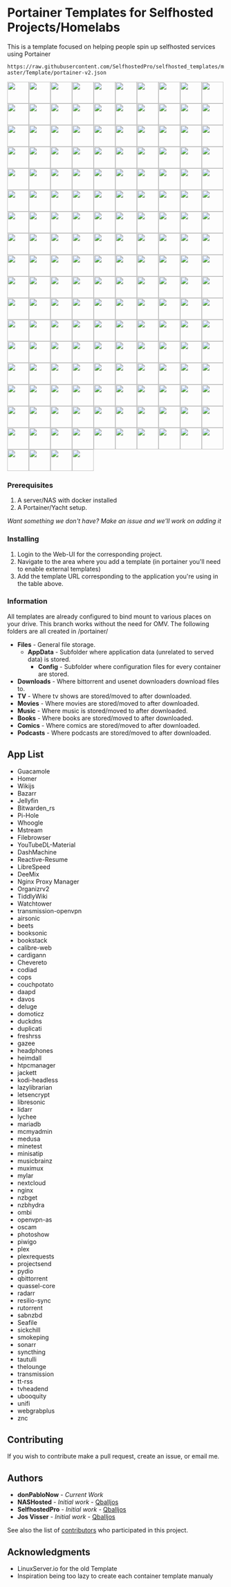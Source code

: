 # Portainer Templates for Selfhosted Projects/Homelabs

This is a template focused on helping people spin up selfhosted services using Portainer

`https://raw.githubusercontent.com/SelfhostedPro/selfhosted_templates/master/Template/portainer-v2.json`


<img width="50px" height="50px"  src="https://raw.githubusercontent.com/donPabloNow/selfhosted-docker/master/Images/Dockerfile-x86--64-green.png"/><img width="50px" height="50px"  src="https://raw.githubusercontent.com/donPabloNow/selfhosted-docker/master/Images/Mumble-logo.png"/><img width="50px" height="50px"  src="https://raw.githubusercontent.com/donPabloNow/selfhosted-docker/master/Images/airsonic-banner.png"/><img width="50px" height="50px"  src="https://raw.githubusercontent.com/donPabloNow/selfhosted-docker/master/Images/airsonic-logo.png"/><img width="50px" height="50px"  src="https://raw.githubusercontent.com/donPabloNow/selfhosted-docker/master/Images/apacheweb-banner.png"/><img width="50px" height="50px"  src="https://raw.githubusercontent.com/donPabloNow/selfhosted-docker/master/Images/apacheweb-icon.png"/><img width="50px" height="50px"  src="https://raw.githubusercontent.com/donPabloNow/selfhosted-docker/master/Images/authelia.png"/><img width="50px" height="50px"  src="https://raw.githubusercontent.com/donPabloNow/selfhosted-docker/master/Images/bazarr.png"/><img width="50px" height="50px"  src="https://raw.githubusercontent.com/donPabloNow/selfhosted-docker/master/Images/beets-banner.png"/><img width="50px" height="50px"  src="https://raw.githubusercontent.com/donPabloNow/selfhosted-docker/master/Images/beets-icon.png"/><img width="50px" height="50px"  src="https://raw.githubusercontent.com/donPabloNow/selfhosted-docker/master/Images/bitwarden.png"/><img width="50px" height="50px"  src="https://raw.githubusercontent.com/donPabloNow/selfhosted-docker/master/Images/booksonic.png"/><img width="50px" height="50px"  src="https://raw.githubusercontent.com/donPabloNow/selfhosted-docker/master/Images/bookstack.png"/><img width="50px" height="50px"  src="https://raw.githubusercontent.com/donPabloNow/selfhosted-docker/master/Images/bookstack2.png"/><img width="50px" height="50px"  src="https://raw.githubusercontent.com/donPabloNow/selfhosted-docker/master/Images/calibre-web-icon.png"/><img width="50px" height="50px"  src="https://raw.githubusercontent.com/donPabloNow/selfhosted-docker/master/Images/cardigann.png"/><img width="50px" height="50px"  src="https://raw.githubusercontent.com/donPabloNow/selfhosted-docker/master/Images/chowdown.png"/><img width="50px" height="50px"  src="https://raw.githubusercontent.com/donPabloNow/selfhosted-docker/master/Images/code-server.png"/><img width="50px" height="50px"  src="https://raw.githubusercontent.com/donPabloNow/selfhosted-docker/master/Images/codiad-icon.png"/><img width="50px" height="50px"  src="https://raw.githubusercontent.com/donPabloNow/selfhosted-docker/master/Images/codiad.png"/><img width="50px" height="50px"  src="https://raw.githubusercontent.com/donPabloNow/selfhosted-docker/master/Images/cops-icon-old.png"/><img width="50px" height="50px"  src="https://raw.githubusercontent.com/donPabloNow/selfhosted-docker/master/Images/cops-icon.png"/><img width="50px" height="50px"  src="https://raw.githubusercontent.com/donPabloNow/selfhosted-docker/master/Images/couchpotato-banner.png"/><img width="50px" height="50px"  src="https://raw.githubusercontent.com/donPabloNow/selfhosted-docker/master/Images/couchpotato-icon.png"/><img width="50px" height="50px"  src="https://raw.githubusercontent.com/donPabloNow/selfhosted-docker/master/Images/dashmachine_logo.png"/><img width="50px" height="50px"  src="https://raw.githubusercontent.com/donPabloNow/selfhosted-docker/master/Images/davos.png"/><img width="50px" height="50px"  src="https://raw.githubusercontent.com/donPabloNow/selfhosted-docker/master/Images/ddclient-logo.png"/><img width="50px" height="50px"  src="https://raw.githubusercontent.com/donPabloNow/selfhosted-docker/master/Images/ddclient.png"/><img width="50px" height="50px"  src="https://raw.githubusercontent.com/donPabloNow/selfhosted-docker/master/Images/deemix.png"/><img width="50px" height="50px"  src="https://raw.githubusercontent.com/donPabloNow/selfhosted-docker/master/Images/deluge-banner.png"/><img width="50px" height="50px"  src="https://raw.githubusercontent.com/donPabloNow/selfhosted-docker/master/Images/deluge-icon.png"/><img width="50px" height="50px"  src="https://raw.githubusercontent.com/donPabloNow/selfhosted-docker/master/Images/dokuwiki-icon.png"/><img width="50px" height="50px"  src="https://raw.githubusercontent.com/donPabloNow/selfhosted-docker/master/Images/domoticz.png"/><img width="50px" height="50px"  src="https://raw.githubusercontent.com/donPabloNow/selfhosted-docker/master/Images/donate.png"/><img width="50px" height="50px"  src="https://raw.githubusercontent.com/donPabloNow/selfhosted-docker/master/Images/dozzle.png"/><img width="50px" height="50px"  src="https://raw.githubusercontent.com/donPabloNow/selfhosted-docker/master/Images/duck.png"/><img width="50px" height="50px"  src="https://raw.githubusercontent.com/donPabloNow/selfhosted-docker/master/Images/duckdns.png"/><img width="50px" height="50px"  src="https://raw.githubusercontent.com/donPabloNow/selfhosted-docker/master/Images/duplicati-icon.png"/><img width="50px" height="50px"  src="https://raw.githubusercontent.com/donPabloNow/selfhosted-docker/master/Images/emby.png"/><img width="50px" height="50px"  src="https://raw.githubusercontent.com/donPabloNow/selfhosted-docker/master/Images/embystat.png"/><img width="50px" height="50px"  src="https://raw.githubusercontent.com/donPabloNow/selfhosted-docker/master/Images/filebrowser.png"/><img width="50px" height="50px"  src="https://raw.githubusercontent.com/donPabloNow/selfhosted-docker/master/Images/freshrss-banner.png"/><img width="50px" height="50px"  src="https://raw.githubusercontent.com/donPabloNow/selfhosted-docker/master/Images/freshrss-icon.png"/><img width="50px" height="50px"  src="https://raw.githubusercontent.com/donPabloNow/selfhosted-docker/master/Images/gazee-logo.png"/><img width="50px" height="50px"  src="https://raw.githubusercontent.com/donPabloNow/selfhosted-docker/master/Images/gophish.png"/><img width="50px" height="50px"  src="https://raw.githubusercontent.com/donPabloNow/selfhosted-docker/master/Images/grocy_logo.png"/><img width="50px" height="50px"  src="https://raw.githubusercontent.com/donPabloNow/selfhosted-docker/master/Images/guacamole.png"/><img width="50px" height="50px"  src="https://raw.githubusercontent.com/donPabloNow/selfhosted-docker/master/Images/h5ai-icon.png"/><img width="50px" height="50px"  src="https://raw.githubusercontent.com/donPabloNow/selfhosted-docker/master/Images/headphones-banner.png"/><img width="50px" height="50px"  src="https://raw.githubusercontent.com/donPabloNow/selfhosted-docker/master/Images/headphones-icon.png"/><img width="50px" height="50px"  src="https://raw.githubusercontent.com/donPabloNow/selfhosted-docker/master/Images/heimdall-banner.png"/><img width="50px" height="50px"  src="https://raw.githubusercontent.com/donPabloNow/selfhosted-docker/master/Images/heimdall-icon.png"/><img width="50px" height="50px"  src="https://raw.githubusercontent.com/donPabloNow/selfhosted-docker/master/Images/homer.png"/><img width="50px" height="50px"  src="https://raw.githubusercontent.com/donPabloNow/selfhosted-docker/master/Images/htpcmanager-banner.png"/><img width="50px" height="50px"  src="https://raw.githubusercontent.com/donPabloNow/selfhosted-docker/master/Images/htpcmanager-icon.png"/><img width="50px" height="50px"  src="https://raw.githubusercontent.com/donPabloNow/selfhosted-docker/master/Images/huginn.png"/><img width="50px" height="50px"  src="https://raw.githubusercontent.com/donPabloNow/selfhosted-docker/master/Images/hydra-banner.png"/><img width="50px" height="50px"  src="https://raw.githubusercontent.com/donPabloNow/selfhosted-docker/master/Images/hydra-icon.png"/><img width="50px" height="50px"  src="https://raw.githubusercontent.com/donPabloNow/selfhosted-docker/master/Images/invoice_ninja.png"/><img width="50px" height="50px"  src="https://raw.githubusercontent.com/donPabloNow/selfhosted-docker/master/Images/jacket-icon.png"/><img width="50px" height="50px"  src="https://raw.githubusercontent.com/donPabloNow/selfhosted-docker/master/Images/jackett-banner.png"/><img width="50px" height="50px"  src="https://raw.githubusercontent.com/donPabloNow/selfhosted-docker/master/Images/jellyfin.png"/><img width="50px" height="50px"  src="https://raw.githubusercontent.com/donPabloNow/selfhosted-docker/master/Images/kodi-banner.png"/><img width="50px" height="50px"  src="https://raw.githubusercontent.com/donPabloNow/selfhosted-docker/master/Images/kodi-icon.png"/><img width="50px" height="50px"  src="https://raw.githubusercontent.com/donPabloNow/selfhosted-docker/master/Images/lazylibrarian-icon.png"/><img width="50px" height="50px"  src="https://raw.githubusercontent.com/donPabloNow/selfhosted-docker/master/Images/le-logo-wide.png"/><img width="50px" height="50px"  src="https://raw.githubusercontent.com/donPabloNow/selfhosted-docker/master/Images/letsencrypt.png"/><img width="50px" height="50px"  src="https://raw.githubusercontent.com/donPabloNow/selfhosted-docker/master/Images/libresonic (old).png"/><img width="50px" height="50px"  src="https://raw.githubusercontent.com/donPabloNow/selfhosted-docker/master/Images/libresonic.png"/><img width="50px" height="50px"  src="https://raw.githubusercontent.com/donPabloNow/selfhosted-docker/master/Images/lidarr.png"/><img width="50px" height="50px"  src="https://raw.githubusercontent.com/donPabloNow/selfhosted-docker/master/Images/linuxserver-ls-logo.png"/><img width="50px" height="50px"  src="https://raw.githubusercontent.com/donPabloNow/selfhosted-docker/master/Images/linuxserver_forum.png"/><img width="50px" height="50px"  src="https://raw.githubusercontent.com/donPabloNow/selfhosted-docker/master/Images/linuxserver_medium.png"/><img width="50px" height="50px"  src="https://raw.githubusercontent.com/donPabloNow/selfhosted-docker/master/Images/linuxserver_small.png"/><img width="50px" height="50px"  src="https://raw.githubusercontent.com/donPabloNow/selfhosted-docker/master/Images/lychee-icon.png"/><img width="50px" height="50px"  src="https://raw.githubusercontent.com/donPabloNow/selfhosted-docker/master/Images/maraschino-icon.png"/><img width="50px" height="50px"  src="https://raw.githubusercontent.com/donPabloNow/selfhosted-docker/master/Images/maraschino.png"/><img width="50px" height="50px"  src="https://raw.githubusercontent.com/donPabloNow/selfhosted-docker/master/Images/mariadb-banner.png"/><img width="50px" height="50px"  src="https://raw.githubusercontent.com/donPabloNow/selfhosted-docker/master/Images/mariadb-git.png"/><img width="50px" height="50px"  src="https://raw.githubusercontent.com/donPabloNow/selfhosted-docker/master/Images/mariadb-icon.png"/><img width="50px" height="50px"  src="https://raw.githubusercontent.com/donPabloNow/selfhosted-docker/master/Images/mcmyadmin-banner.png"/><img width="50px" height="50px"  src="https://raw.githubusercontent.com/donPabloNow/selfhosted-docker/master/Images/mcmyadmin-icon.png"/><img width="50px" height="50px"  src="https://raw.githubusercontent.com/donPabloNow/selfhosted-docker/master/Images/medusa-icon.png"/><img width="50px" height="50px"  src="https://raw.githubusercontent.com/donPabloNow/selfhosted-docker/master/Images/medusa-readme.png"/><img width="50px" height="50px"  src="https://raw.githubusercontent.com/donPabloNow/selfhosted-docker/master/Images/minetest-banner.png"/><img width="50px" height="50px"  src="https://raw.githubusercontent.com/donPabloNow/selfhosted-docker/master/Images/minetest-icon.png"/><img width="50px" height="50px"  src="https://raw.githubusercontent.com/donPabloNow/selfhosted-docker/master/Images/minisatip-icon.png"/><img width="50px" height="50px"  src="https://raw.githubusercontent.com/donPabloNow/selfhosted-docker/master/Images/mstream.png"/><img width="50px" height="50px"  src="https://raw.githubusercontent.com/donPabloNow/selfhosted-docker/master/Images/musicbrainz-icon.png"/><img width="50px" height="50px"  src="https://raw.githubusercontent.com/donPabloNow/selfhosted-docker/master/Images/muximux-icon.png"/><img width="50px" height="50px"  src="https://raw.githubusercontent.com/donPabloNow/selfhosted-docker/master/Images/mylar-icon.png"/><img width="50px" height="50px"  src="https://raw.githubusercontent.com/donPabloNow/selfhosted-docker/master/Images/mysql-banner.png"/><img width="50px" height="50px"  src="https://raw.githubusercontent.com/donPabloNow/selfhosted-docker/master/Images/mysql-git.png"/><img width="50px" height="50px"  src="https://raw.githubusercontent.com/donPabloNow/selfhosted-docker/master/Images/mysql-icon.png"/><img width="50px" height="50px"  src="https://raw.githubusercontent.com/donPabloNow/selfhosted-docker/master/Images/nextcloud-icon.png"/><img width="50px" height="50px"  src="https://raw.githubusercontent.com/donPabloNow/selfhosted-docker/master/Images/nginx-banner.png"/><img width="50px" height="50px"  src="https://raw.githubusercontent.com/donPabloNow/selfhosted-docker/master/Images/nginx-icon.png"/><img width="50px" height="50px"  src="https://raw.githubusercontent.com/donPabloNow/selfhosted-docker/master/Images/nzbget-banner.png"/><img width="50px" height="50px"  src="https://raw.githubusercontent.com/donPabloNow/selfhosted-docker/master/Images/nzbget-icon.png"/><img width="50px" height="50px"  src="https://raw.githubusercontent.com/donPabloNow/selfhosted-docker/master/Images/nzbmegasearch-banner.png"/><img width="50px" height="50px"  src="https://raw.githubusercontent.com/donPabloNow/selfhosted-docker/master/Images/nzbmegasearch-icon.png"/><img width="50px" height="50px"  src="https://raw.githubusercontent.com/donPabloNow/selfhosted-docker/master/Images/ogar-icon.png"/><img width="50px" height="50px"  src="https://raw.githubusercontent.com/donPabloNow/selfhosted-docker/master/Images/ombi.png"/><img width="50px" height="50px"  src="https://raw.githubusercontent.com/donPabloNow/selfhosted-docker/master/Images/openvpn-as-banner.png"/><img width="50px" height="50px"  src="https://raw.githubusercontent.com/donPabloNow/selfhosted-docker/master/Images/openvpn-as-icon.png"/><img width="50px" height="50px"  src="https://raw.githubusercontent.com/donPabloNow/selfhosted-docker/master/Images/openvpn-as.png"/><img width="50px" height="50px"  src="https://raw.githubusercontent.com/donPabloNow/selfhosted-docker/master/Images/organizr-icon.png"/><img width="50px" height="50px"  src="https://raw.githubusercontent.com/donPabloNow/selfhosted-docker/master/Images/photoshow-icon.png"/><img width="50px" height="50px"  src="https://raw.githubusercontent.com/donPabloNow/selfhosted-docker/master/Images/pihole.png"/><img width="50px" height="50px"  src="https://raw.githubusercontent.com/donPabloNow/selfhosted-docker/master/Images/piwigo-banner.png"/><img width="50px" height="50px"  src="https://raw.githubusercontent.com/donPabloNow/selfhosted-docker/master/Images/piwigo-icon.png"/><img width="50px" height="50px"  src="https://raw.githubusercontent.com/donPabloNow/selfhosted-docker/master/Images/plex-banner.png"/><img width="50px" height="50px"  src="https://raw.githubusercontent.com/donPabloNow/selfhosted-docker/master/Images/plex-icon.png"/><img width="50px" height="50px"  src="https://raw.githubusercontent.com/donPabloNow/selfhosted-docker/master/Images/plexemail-icon.png"/><img width="50px" height="50px"  src="https://raw.githubusercontent.com/donPabloNow/selfhosted-docker/master/Images/plexpy-banner.png"/><img width="50px" height="50px"  src="https://raw.githubusercontent.com/donPabloNow/selfhosted-docker/master/Images/plexpy-icon.png"/><img width="50px" height="50px"  src="https://raw.githubusercontent.com/donPabloNow/selfhosted-docker/master/Images/polipo-icon.png"/><img width="50px" height="50px"  src="https://raw.githubusercontent.com/donPabloNow/selfhosted-docker/master/Images/pritunl.png"/><img width="50px" height="50px"  src="https://raw.githubusercontent.com/donPabloNow/selfhosted-docker/master/Images/projectsend-logo.png"/><img width="50px" height="50px"  src="https://raw.githubusercontent.com/donPabloNow/selfhosted-docker/master/Images/protonmail-bridge.png"/><img width="50px" height="50px"  src="https://raw.githubusercontent.com/donPabloNow/selfhosted-docker/master/Images/proxy_mgr.png"/><img width="50px" height="50px"  src="https://raw.githubusercontent.com/donPabloNow/selfhosted-docker/master/Images/pydio-banner.png"/><img width="50px" height="50px"  src="https://raw.githubusercontent.com/donPabloNow/selfhosted-docker/master/Images/pydio-icon.png"/><img width="50px" height="50px"  src="https://raw.githubusercontent.com/donPabloNow/selfhosted-docker/master/Images/qbittorrent-icon.png"/><img width="50px" height="50px"  src="https://raw.githubusercontent.com/donPabloNow/selfhosted-docker/master/Images/quassel-core-banner.png"/><img width="50px" height="50px"  src="https://raw.githubusercontent.com/donPabloNow/selfhosted-docker/master/Images/quassel-core-icon.png"/><img width="50px" height="50px"  src="https://raw.githubusercontent.com/donPabloNow/selfhosted-docker/master/Images/radarr.png"/><img width="50px" height="50px"  src="https://raw.githubusercontent.com/donPabloNow/selfhosted-docker/master/Images/reactiveresume.png"/><img width="50px" height="50px"  src="https://raw.githubusercontent.com/donPabloNow/selfhosted-docker/master/Images/resilio.png"/><img width="50px" height="50px"  src="https://raw.githubusercontent.com/donPabloNow/selfhosted-docker/master/Images/rutorrent.jpg"/><img width="50px" height="50px"  src="https://raw.githubusercontent.com/donPabloNow/selfhosted-docker/master/Images/initial .png"/><img width="50px" height="50px"  src="https://raw.githubusercontent.com/donPabloNow/selfhosted-docker/master/Images/sabnzbd-banner.png"/><img width="50px" height="50px"  src="https://raw.githubusercontent.com/donPabloNow/selfhosted-docker/master/Images/sabnzbd-icon.png"/><img width="50px" height="50px"  src="https://raw.githubusercontent.com/donPabloNow/selfhosted-docker/master/Images/seafile.png"/><img width="50px" height="50px"  src="https://raw.githubusercontent.com/donPabloNow/selfhosted-docker/master/Images/shiori-icon.png"/><img width="50px" height="50px"  src="https://raw.githubusercontent.com/donPabloNow/selfhosted-docker/master/Images/sickbeard-banner.png"/><img width="50px" height="50px"  src="https://raw.githubusercontent.com/donPabloNow/selfhosted-docker/master/Images/sickbeard-icon.png"/><img width="50px" height="50px"  src="https://raw.githubusercontent.com/donPabloNow/selfhosted-docker/master/Images/sickchill-banner.png"/><img width="50px" height="50px"  src="https://raw.githubusercontent.com/donPabloNow/selfhosted-docker/master/Images/sickchill-icon.png"/><img width="50px" height="50px"  src="https://raw.githubusercontent.com/donPabloNow/selfhosted-docker/master/Images/sickgear-banner.png"/><img width="50px" height="50px"  src="https://raw.githubusercontent.com/donPabloNow/selfhosted-docker/master/Images/sickgear-icon.png"/><img width="50px" height="50px"  src="https://raw.githubusercontent.com/donPabloNow/selfhosted-docker/master/Images/smokeping-banner.png"/><img width="50px" height="50px"  src="https://raw.githubusercontent.com/donPabloNow/selfhosted-docker/master/Images/smokeping-icon.png"/><img width="50px" height="50px"  src="https://raw.githubusercontent.com/donPabloNow/selfhosted-docker/master/Images/snibox.png"/><img width="50px" height="50px"  src="https://raw.githubusercontent.com/donPabloNow/selfhosted-docker/master/Images/snipe-it.png"/><img width="50px" height="50px"  src="https://raw.githubusercontent.com/donPabloNow/selfhosted-docker/master/Images/sonarr-banner.png"/><img width="50px" height="50px"  src="https://raw.githubusercontent.com/donPabloNow/selfhosted-docker/master/Images/sonarr-icon.png"/><img width="50px" height="50px"  src="https://raw.githubusercontent.com/donPabloNow/selfhosted-docker/master/Images/speedtest.png"/><img width="50px" height="50px"  src="https://raw.githubusercontent.com/donPabloNow/selfhosted-docker/master/Images/syncthing-banner.png"/><img width="50px" height="50px"  src="https://raw.githubusercontent.com/donPabloNow/selfhosted-docker/master/Images/syncthing-icon.png"/><img width="50px" height="50px"  src="https://raw.githubusercontent.com/donPabloNow/selfhosted-docker/master/Images/tautulli-banner.png"/><img width="50px" height="50px"  src="https://raw.githubusercontent.com/donPabloNow/selfhosted-docker/master/Images/tautulli-icon.png"/><img width="50px" height="50px"  src="https://raw.githubusercontent.com/donPabloNow/selfhosted-docker/master/Images/tautulli-logo.png"/><img width="50px" height="50px"  src="https://raw.githubusercontent.com/donPabloNow/selfhosted-docker/master/Images/teamspeak-banner.png"/><img width="50px" height="50px"  src="https://raw.githubusercontent.com/donPabloNow/selfhosted-docker/master/Images/teamspeak-icon.png"/><img width="50px" height="50px"  src="https://raw.githubusercontent.com/donPabloNow/selfhosted-docker/master/Images/tiddlywiki.png"/><img width="50px" height="50px"  src="https://raw.githubusercontent.com/donPabloNow/selfhosted-docker/master/Images/transmission-icon.png"/><img width="50px" height="50px"  src="https://raw.githubusercontent.com/donPabloNow/selfhosted-docker/master/Images/transmission.png"/><img width="50px" height="50px"  src="https://raw.githubusercontent.com/donPabloNow/selfhosted-docker/master/Images/tt-rss-banner.png"/><img width="50px" height="50px"  src="https://raw.githubusercontent.com/donPabloNow/selfhosted-docker/master/Images/tt-rss-icon.png"/><img width="50px" height="50px"  src="https://raw.githubusercontent.com/donPabloNow/selfhosted-docker/master/Images/tvheadend-big.png"/><img width="50px" height="50px"  src="https://raw.githubusercontent.com/donPabloNow/selfhosted-docker/master/Images/ubooquity-banner.png"/><img width="50px" height="50px"  src="https://raw.githubusercontent.com/donPabloNow/selfhosted-docker/master/Images/ubooquity-icon.png"/><img width="50px" height="50px"  src="https://raw.githubusercontent.com/donPabloNow/selfhosted-docker/master/Images/unifi-banner.png"/><img width="50px" height="50px"  src="https://raw.githubusercontent.com/donPabloNow/selfhosted-docker/master/Images/unifi-icon.png"/><img width="50px" height="50px"  src="https://raw.githubusercontent.com/donPabloNow/selfhosted-docker/master/Images/wallabag.png"/><img width="50px" height="50px"  src="https://raw.githubusercontent.com/donPabloNow/selfhosted-docker/master/Images/watcher-banner.png"/><img width="50px" height="50px"  src="https://raw.githubusercontent.com/donPabloNow/selfhosted-docker/master/Images/watcher-icon.png"/><img width="50px" height="50px"  src="https://raw.githubusercontent.com/donPabloNow/selfhosted-docker/master/Images/watchtower.png"/><img width="50px" height="50px"  src="https://raw.githubusercontent.com/donPabloNow/selfhosted-docker/master/Images/webgrabplus.png"/><img width="50px" height="50px"  src="https://raw.githubusercontent.com/donPabloNow/selfhosted-docker/master/Images/whoogle.png"/><img width="50px" height="50px"  src="https://raw.githubusercontent.com/donPabloNow/selfhosted-docker/master/Images/wikijs.png"/><img width="50px" height="50px"  src="https://raw.githubusercontent.com/donPabloNow/selfhosted-docker/master/Images/ytdlm.png"/><img width="50px" height="50px"  src="https://raw.githubusercontent.com/donPabloNow/selfhosted-docker/master/Images/znc-icon.png"/>

### Prerequisites

1. A server/NAS with docker installed
2. A Portainer/Yacht setup.

*Want something we don't have? Make an issue and we'll work on adding it*

### Installing

1. Login to the Web-UI for the corresponding project.
2. Navigate to the area where you add a template (in portainer you'll need to enable external templates)
3. Add the template URL corresponding to the application you're using in the table above.

### Information
All templates are already configured to bind mount to various places on your drive. This branch works without the need for OMV. The following folders are all created in /portainer/

* **Files** - General file storage.
  * **AppData** - Subfolder where application data (unrelated to served data) is stored.
    * **Config** - Subfolder where configuration files for every container are stored.
* **Downloads** - Where bittorrent and usenet downloaders download files to.
* **TV** - Where tv shows are stored/moved to after downloaded.
* **Movies** - Where movies are stored/moved to after downloaded.
* **Music** - Where music is stored/moved to after downloaded.
* **Books** - Where books are stored/moved to after downloaded.
* **Comics** - Where comics are stored/moved to after downloaded.
* **Podcasts** - Where podcasts are stored/moved to after downloaded.
## App List

- Guacamole
- Homer
- Wikijs
- Bazarr
- Jellyfin
- Bitwarden_rs
- Pi-Hole
- Whoogle
- Mstream
- Filebrowser
- YouTubeDL-Material
- DashMachine
- Reactive-Resume
- LibreSpeed
- DeeMix
- Nginx Proxy Manager
- Organizrv2
- TiddlyWiki
- Watchtower
- transmission-openvpn
- airsonic
- beets
- booksonic
- bookstack
- calibre-web
- cardigann
- Chevereto
- codiad
- cops
- couchpotato
- daapd
- davos
- deluge
- domoticz
- duckdns
- duplicati
- freshrss
- gazee
- headphones
- heimdall
- htpcmanager
- jackett
- kodi-headless
- lazylibrarian
- letsencrypt
- libresonic
- lidarr
- lychee
- mariadb
- mcmyadmin
- medusa
- minetest
- minisatip
- musicbrainz
- muximux
- mylar
- nextcloud
- nginx
- nzbget
- nzbhydra
- ombi
- openvpn-as
- oscam
- photoshow
- piwigo
- plex
- plexrequests
- projectsend
- pydio
- qbittorrent
- quassel-core
- radarr
- resilio-sync
- rutorrent
- sabnzbd
- Seafile
- sickchill
- smokeping
- sonarr
- syncthing
- tautulli
- thelounge
- transmission
- tt-rss
- tvheadend
- ubooquity
- unifi
- webgrabplus
- znc

## Contributing

If you wish to contribute make a pull request, create an issue, or email me.

## Authors
* **donPabloNow** - *Current Work*
* **NASHosted** - *Initial work* - [Qballjos](https://github.com/SelfhostedPr)
* **SelfhostedPro** - *Initial work* - [Qballjos](https://github.com/SelfhostedPr)
* **Jos Visser** - *Initial work* - [Qballjos](https://github.com/Qballjos)

See also the list of [contributors](https://github.com/donPablonow/selfhosted_templates/contributors) who participated in this project.

## Acknowledgments

* LinuxServer.io for the old Template
* Inspiration being too lazy to create each container template manualy
